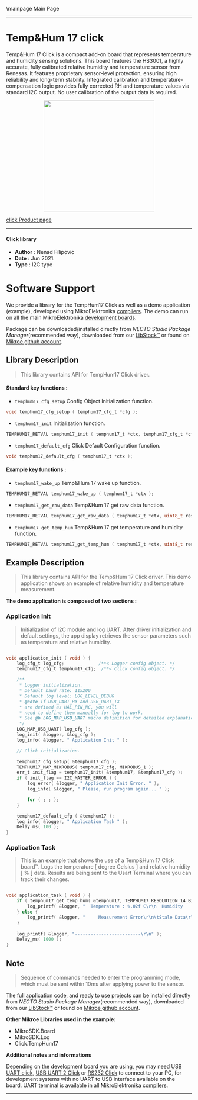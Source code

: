 \mainpage Main Page

---
# Temp&Hum 17 click

Temp&Hum 17 Click is a compact add-on board that represents temperature and humidity sensing solutions. This board features the HS3001, a highly accurate, fully calibrated relative humidity and temperature sensor from Renesas. It features proprietary sensor-level protection, ensuring high reliability and long-term stability. Integrated calibration and temperature-compensation logic provides fully corrected RH and temperature values via standard I2C output. No user calibration of the output data is required.

<p align="center">
  <img src="https://download.mikroe.com/images/click_for_ide/temphum17_click.png" height=300px>
</p>

[click Product page](https://www.mikroe.com/temphum-17-click)

---


#### Click library

- **Author**        : Nenad Filipovic
- **Date**          : Jun 2021.
- **Type**          : I2C type


# Software Support

We provide a library for the TempHum17 Click
as well as a demo application (example), developed using MikroElektronika
[compilers](https://www.mikroe.com/necto-studio).
The demo can run on all the main MikroElektronika [development boards](https://www.mikroe.com/development-boards).

Package can be downloaded/installed directly from *NECTO Studio Package Manager*(recommended way), downloaded from our [LibStock&trade;](https://libstock.mikroe.com) or found on [Mikroe github account](https://github.com/MikroElektronika/mikrosdk_click_v2/tree/master/clicks).

## Library Description

> This library contains API for TempHum17 Click driver.

#### Standard key functions :

- `temphum17_cfg_setup` Config Object Initialization function.
```c
void temphum17_cfg_setup ( temphum17_cfg_t *cfg );
```

- `temphum17_init` Initialization function.
```c
TEMPHUM17_RETVAL temphum17_init ( temphum17_t *ctx, temphum17_cfg_t *cfg );
```

- `temphum17_default_cfg` Click Default Configuration function.
```c
void temphum17_default_cfg ( temphum17_t *ctx );
```

#### Example key functions :

- `temphum17_wake_up` Temp&Hum 17 wake up function.
```c
TEMPHUM17_RETVAL temphum17_wake_up ( temphum17_t *ctx );
```

- `temphum17_get_raw_data` Temp&Hum 17 get raw data function.
```c
TEMPHUM17_RETVAL temphum17_get_raw_data ( temphum17_t *ctx, uint8_t resolution, int16_t *temp, uint16_t *hum, uint8_t *status );
```

- `temphum17_get_temp_hum` Temp&Hum 17 get temperature and humidity function.
```c
TEMPHUM17_RETVAL temphum17_get_temp_hum ( temphum17_t *ctx, uint8_t resolution, float *temperature, float *humidity );
```

## Example Description

> This library contains API for the Temp&Hum 17 Click driver.
> This demo application shows an example of 
> relative humidity and temperature measurement.

**The demo application is composed of two sections :**

### Application Init

> Initialization of I2C module and log UART.
> After driver initialization and default settings, 
> the app display retrieves the sensor parameters 
> such as temperature and relative humidity.

```c

void application_init ( void ) {
    log_cfg_t log_cfg;             /**< Logger config object. */
    temphum17_cfg_t temphum17_cfg;  /**< Click config object. */

    /** 
     * Logger initialization.
     * Default baud rate: 115200
     * Default log level: LOG_LEVEL_DEBUG
     * @note If USB_UART_RX and USB_UART_TX 
     * are defined as HAL_PIN_NC, you will 
     * need to define them manually for log to work. 
     * See @b LOG_MAP_USB_UART macro definition for detailed explanation.
     */
    LOG_MAP_USB_UART( log_cfg );
    log_init( &logger, &log_cfg );
    log_info( &logger, " Application Init " );

    // Click initialization.

    temphum17_cfg_setup( &temphum17_cfg );
    TEMPHUM17_MAP_MIKROBUS( temphum17_cfg, MIKROBUS_1 );
    err_t init_flag = temphum17_init( &temphum17, &temphum17_cfg );
    if ( init_flag == I2C_MASTER_ERROR ) {
        log_error( &logger, " Application Init Error. " );
        log_info( &logger, " Please, run program again... " );

        for ( ; ; );
    }

    temphum17_default_cfg ( &temphum17 );
    log_info( &logger, " Application Task " );
    Delay_ms( 100 );
}

```

### Application Task

> This is an example that shows the use of a Temp&Hum 17 Click board™.
> Logs the temperature [ degree Celsius ] and relative humidity [ % ] data.
> Results are being sent to the Usart Terminal where you can track their changes.

```c

void application_task ( void ) {
    if ( temphum17_get_temp_hum( &temphum17, TEMPHUM17_RESOLUTION_14_BITS, &temperature, &humidity ) == TEMPHUM17_STATUS_VALID_DATA ) {
        log_printf( &logger, "  Temperature : %.02f C\r\n  Humidity    : %.02f %%\r\n", temperature, humidity );
    } else {
        log_printf( &logger, "     Measurement Error\r\n\tStale Data\r\n" );    
    }
    
    log_printf( &logger, "-------------------------\r\n" );
    Delay_ms( 1000 );  
}

```

## Note

> Sequence of commands needed to enter the programming mode, 
which must be sent within 10ms after applying power to the sensor.

The full application code, and ready to use projects can be installed directly from *NECTO Studio Package Manager*(recommended way), downloaded from our [LibStock&trade;](https://libstock.mikroe.com) or found on [Mikroe github account](https://github.com/MikroElektronika/mikrosdk_click_v2/tree/master/clicks).

**Other Mikroe Libraries used in the example:**

- MikroSDK.Board
- MikroSDK.Log
- Click.TempHum17

**Additional notes and informations**

Depending on the development board you are using, you may need
[USB UART click](https://www.mikroe.com/usb-uart-click),
[USB UART 2 Click](https://www.mikroe.com/usb-uart-2-click) or
[RS232 Click](https://www.mikroe.com/rs232-click) to connect to your PC, for
development systems with no UART to USB interface available on the board. UART
terminal is available in all MikroElektronika
[compilers](https://shop.mikroe.com/compilers).

---
